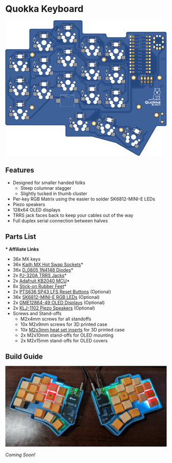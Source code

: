 # Quokka Keyboard

![Quokka Keyboard PCB](img/render.svg)

## Features

- Designed for smaller handed folks
    - Steep columnar stagger
    - Slightly tucked in thumb cluster
- Per-key RGB Matrix using the easier to solder SK6812-MINI-E LEDs
- Piezo speakers
- 128x64 OLED displays
- TRRS jack faces back to keep your cables out of the way
- Full duplex serial connection between halves

## Parts List

**\* Affiliate Links**

- 36x MX keys
- 36x [Kailh MX Hot Swap Sockets](https://amzn.to/3pdbQfA)*
- 36x [D_0805 1N4148 Diodes](https://amzn.to/3pfWarV)*
- 2x [PJ-320A TRRS Jacks](https://amzn.to/3NHV4iI)*
- 2x [Adafruit KB2040 MCU](https://amzn.to/414BkJn)*
- 8x [Stick-on Rubber Feet](https://amzn.to/3HISXHJ)*
- 2x [PTS636 SP43 LFS Reset Buttons](https://www.digikey.com/en/products/detail/c-k/PTS636-SP43-LFS/10071717) (Optional)
- 36x [SK6812-MINI-E RGB LEDs](https://www.diykeyboards.com/parts/product/sk6812-mini-e-rgb-led) (Optional)
- 2x [GME12864-49 OLED Displays](https://www.littlekeyboards.com/products/128x64-oled-screen) (Optional)
- 2x [KLJ-1102 Piezo Speakers](https://keeb.io/collections/diy-parts/products/piezo-speaker) (Optional)
- Screws and Stand-offs
    - M2x4mm screws for all standoffs
    - 10x M2x9mm screws for 3D printed case
    - 10x [M2x3mm heat set inserts](https://www.mcmaster.com/97163A146/) for 3D printed case
    - 2x M2x10mm stand-offs for OLED mounting
    - 2x M2x15mm stand-offs for OLED covers

## Build Guide

![Quokka Keyboard](img/build.png)

*Coming Soon!*